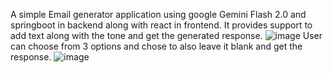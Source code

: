 A simple Email generator application using google Gemini Flash 2.0 and springboot in backend along with react in frontend.
It provides support to add text along with the tone and get the generated response.
![image](https://github.com/user-attachments/assets/c8b9c901-5574-4ab3-b9e9-28787076f601)
User can choose from 3 options and chose to also leave it blank and get the response.
![image](https://github.com/user-attachments/assets/f37b925f-49ab-46f0-b283-553009650f83)


